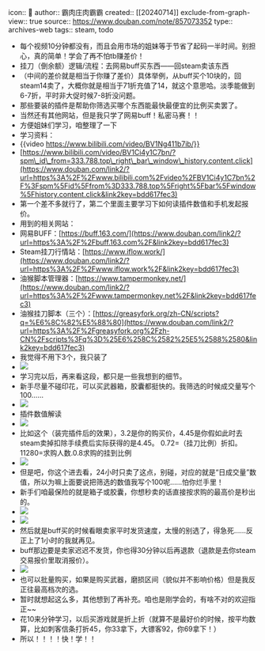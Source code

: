 icon:: 💾
author:: 霸肉庄肉霸霸
created:: [[20240714]]
exclude-from-graph-view:: true
source:: https://www.douban.com/note/857073352
type:: archives-web
tags:: steam, todo

- 每个视频10分钟都没有，而且会用市场的姐妹等于节省了起码一半时间。别担心，真的简单！学会了再不怕tb赚差价！
- 挂刀（倒余额）逻辑/流程：去网易buff买东西——回steam卖该东西
- （中间的差价就是相当于你赚了差价）具体举例，从buff买个10块的，回steam14卖了，大概你就是相当于71折充值了14，就这个意思哈。淡季能做到6-7折，平时非大促时候7-8折没问题。
- 那些要装的插件是帮助你筛选买哪个东西能最快最便宜的比例买卖罢了。
- 当然还有其他网站，但是我只学了网易buff！私密马赛！！
- 方便姐妹们学习，咱整理了一下
- 学习资料：
- {{video https://www.bilibili.com/video/BV1Ng411b7ib/}}
- [https://www.bilibili.com/video/BV1Ci4y1C7bn/?spm\_id\_from=333.788.top\_right\_bar\_window\_history.content.click](https://www.douban.com/link2/?url=https%3A%2F%2Fwww.bilibili.com%2Fvideo%2FBV1Ci4y1C7bn%2F%3Fspm%5Fid%5Ffrom%3D333.788.top%5Fright%5Fbar%5Fwindow%5Fhistory.content.click&link2key=bdd617fec3)
- 第一个差不多就行了，第二个里面主要学习下如何读插件数值和手机发起报价。
- 用到的相关网站：
- 网易BUFF：[https://buff.163.com/](https://www.douban.com/link2/?url=https%3A%2F%2Fbuff.163.com%2F&link2key=bdd617fec3)
- Steam挂刀行情站：[https://www.iflow.work/](https://www.douban.com/link2/?url=https%3A%2F%2Fwww.iflow.work%2F&link2key=bdd617fec3)
- 油猴脚本管理器：[https://www.tampermonkey.net/](https://www.douban.com/link2/?url=https%3A%2F%2Fwww.tampermonkey.net%2F&link2key=bdd617fec3)
- 油猴挂刀脚本（三个）：[https://greasyfork.org/zh-CN/scripts?q=%E6%8C%82%E5%88%80](https://www.douban.com/link2/?url=https%3A%2F%2Fgreasyfork.org%2Fzh-CN%2Fscripts%3Fq%3D%25E6%258C%2582%25E5%2588%2580&link2key=bdd617fec3)
- 我觉得不用下3个，我只装了
- ![](https://img9.doubanio.com/view/note/l/public/p96297864.jpg)
- 学习完以后，再来看这段，都只是一些我想到的细节。
- 新手尽量不碰印花，可以买武器箱，胶囊都挺快的。我筛选的时候成交量写个100……
- ![](https://img1.doubanio.com/view/note/l/public/p96297960.jpg)
- 插件数值解读
- ![](https://img9.doubanio.com/view/note/l/public/p96298015.jpg)
- 比如这个（装完插件后的效果），3.2是你的购买价，4.45是你假如此时去steam卖掉扣除手续费后实际获得的是4.45。 0.72=（挂刀比例）折扣。11280=求购人数.0.8求购的挂到比例
- ![](https://img1.doubanio.com/view/note/l/public/p96298639.jpg)
- 但是吧，你这个进去看，24小时只卖了这点，别碰，对应的就是“日成交量”数值，所以为嘛上面要说把筛选的数值我写个100呢……怕你烂手里！
- 新手们咱最保险的就是箱子或胶囊，你想秒卖的话直接按求购的最高价是秒出的。
- ![](https://img3.doubanio.com/view/note/l/public/p96298122.jpg)
- ![](https://img1.doubanio.com/view/note/l/public/p96298170.jpg)
- 然后就是buff买的时候看眼卖家平时发货速度，太慢的别选了，得急死……反正上了1小时的我就再见。
- buff那边要是卖家迟迟不发货，你也得30分钟以后再退款（退款是去你steam交易报价里取消报价）。
- ![](https://img2.doubanio.com/view/note/l/public/p96298191.jpg)
- 也可以批量购买，如果是购买武器，磨损区间（貌似并不影响价格）但是我反正往最高档次的选。
- 暂时就想起这么多，其他想到了再补充。咱也是刚学会的，有啥不对的欢迎指正\~\~
- 花10来分钟学习，以后买游戏就是折上折（就算不是最好价的时候，按平均数算，比如刺客信条打折45，你33拿下，大镖客92，你69拿下！）
- 所以！！！！快！学！！